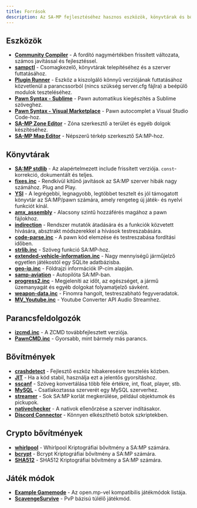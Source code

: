 ```yaml
---
title: Források
description: Az SA-MP fejlesztéséhez hasznos eszközök, könyvtárak és bővítmények listája.
---
```


## Eszközök

- **[Community Compiler](https://github.com/pawn-lang/compiler/)** - A fordító nagymértékben frissített változata, számos javítással és fejlesztéssel.
- **[sampctl](https://github.com/Southclaws/sampctl)** - Csomagkezelő, könyvtárak telepítéséhez és a szerver futtatásához.
- **[Plugin Runner](https://github.com/Zeex/samp-plugin-runner/)** - Eszköz a kiszolgáló könnyű verziójának futtatásához közvetlenül a parancssorból (nincs szükség server.cfg fájlra) a beépülő modulok teszteléséhez.
- **[Pawn Syntax - Sublime](https://packagecontrol.io/packages/Pawn%20syntax/)** - Pawn automatikus kiegészítés a Sublime szöveghez.
- **[Pawn Syntax - Visual Marketplace](https://marketplace.visualstudio.com/items?itemName=southclaws.vscode-pawn/)** - Pawn autocomplet a Visual Studio Code-hoz.
- **[SA-MP Zone Editor](https://bitbucket.org/Grimrandomer/samp-zone-editor/downloads/)** - Zóna szerkesztő a terület és egyéb dolgok készítéséhez.
- **[SA-MP Map Editor](https://github.com/openmultiplayer/archive/raw/master/tools/Map%20Editor.zip)** - Népszerű térkép szerkesztő SA:MP-hoz.

## Könyvtárak

- **[SA:MP stdlib](https://github.com/pawn-lang/samp-stdlib/)** - Az alapértelmezett include frissített verziója. `const`-korrekció, dokumentált és teljes.
- **[fixes.inc](https://github.com/pawn-lang/sa-mp-fixes/)** - Rendkívül kitűnő javítások az SA:MP szerver hibák nagy számához. Plug and Play.
- **[YSI](https://github.com/pawn-lang/YSI-Includes/)** - A legrégebbi, legnagyobb, legtöbbet tesztelt és jól támogatott könyvtár az SA:MP/pawn számára, amely rengeteg új játék- és nyelvi funkciót kínál.
- **[amx_assembly](https://github.com/Zeex/amx_assembly/)** - Alacsony szintű hozzáférés magához a pawn fájlokhoz.
- **[indirection](https://github.com/Y-Less/indirection/)** - Rendszer mutatók átadására és a funkciók közvetett hívására, absztrakt módszerekkel a hívások testreszabására.
- **[code-parse.inc](https://github.com/Y-Less/code-parse.inc/)** - A pawn kód elemzése és testreszabása fordítási időben.
- **[strlib.inc](https://github.com/oscar-broman/strlib/)** - Szöveg funkció SA:MP-hoz.
- **[extended-vehicle-information.inc](https://github.com/Vince0789/sa-mp-extended-vehicle-information/)** - Nagy mennyiségű járműjelző egyetlen játékostól egy SQLite adatbázisba.
- **[geo-ip.inc](https://github.com/Southclaws/SAMP-geoip/)** - Földrajzi információk IP-cím alapján.
- **[samp-aviation](https://github.com/Southclaws/samp-aviation/)** - Autopilóta SA:MP-ban.
- **[progress2.inc](https://github.com/Southclaws/progress2/)** - Megjeleníti az időt, az egészséget, a jármű üzemanyagát és egyéb dolgokat folyamatjelző sávként.
- **[weapon-data.inc](https://github.com/Southclaws/samp-weapon-dat/)** - Finomra hangolt, testreszabható fegyveradatok.
- **[MV_Youtube.inc](https://github.com/MichaelBelgium/MV_Youtube)** - Youtube Converter API Audio Streamhez.

## Parancsfeldolgozók

- **[izcmd.inc](https://github.com/YashasSamaga/I-ZCMD/)** - A ZCMD továbbfejlesztett verziója.
- **[PawnCMD.inc](https://github.com/katursis/Pawn.CMD/)** - Gyorsabb, mint bármely más parancs.

## Bővítmények

- **[crashdetect](https://github.com/Zeex/samp-plugin-crashdetect/)** - Fejlesztő eszköz hibakeresésre tesztelés közben.
- **[JIT](https://github.com/Zeex/samp-plugin-jit/)** - Ha a kód stabil, használja ezt a jelentős gyorsításhoz.
- **[sscanf](https://github.com/Y-Less/sscanf/)** - Szöveg konvertálása több féle értékre, int, float, player, stb.
- **[MySQL](https://github.com/pBlueG/SA-MP-MySQL/)** - Csatlakoztassa szerverét egy MySQL szerverhez.
- **[streamer](https://github.com/samp-incognito/samp-streamer-plugin/)** - Sok SA:MP korlát megkerülése, például objektumok és pickupok.
- **[nativechecker](https://github.com/openmultiplayer/archive/raw/master/plugins/nativechecker.zip)** - A nativok ellenőrzése a szerver indításakor.
- **[Discord Connector](https://github.com/maddinat0r/samp-discord-connector)** - Könnyen elkészíthető botok szkriptekben.

## Crypto bővítmények

- **[whirlpool](https://github.com/Southclaws/samp-whirlpool/)** - Whirlpool Kriptográfiai bővítmény a SA:MP számára.
- **[bcrypt](https://github.com/Sreyas-Sreelal/samp-bcrypt)** - Bcrypt Kriptográfiai bővítmény a SA:MP számára.
- **[SHA512](https://github.com/openmultiplayer/archive/raw/master/plugins/SHA512.zip)** - SHA512 Kriptográfiai bővítmény a SA:MP számára.

## Játék módok

- **[Example Gamemode](https://github.com/openmultiplayer/example-gamemodes)** - Az open.mp-vel kompatibilis játékmódok listája.
- **[ScavengeSurvive](https://github.com/Southclaws/ScavengeSurvive)** - PvP bázisú túlélő játékmód.
